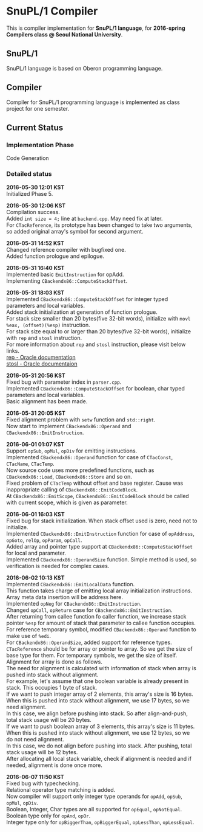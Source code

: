 # SnuPL/1 Compiler
This is compiler implementation for **SnuPL/1 language**,
for **2016-spring Compilers class @ Seoul National University**.

## SnuPL/1
SnuPL/1 language is based on Oberon programming language.  

## Compiler
Compiler for SnuPL/1 programming language is implemented as
class project for one semester.

## Current Status

### Implementation Phase
Code Generation 
  
### Detailed status
**2016-05-30 12:01 KST**  
Initialized Phase 5.  
  
**2016-05-30 12:06 KST**  
Compilation success.  
Added <code>int size = 4;</code> line at <code>backend.cpp</code>. May need fix at later.  
For <code>CTacReference</code>, its prototype has been changed to take two arguments, so added original array's symbol for second argument.  
  
**2016-05-31 14:52 KST**  
Changed reference compiler with bugfixed one.  
Added function prologue and epilogue.  
  
**2016-05-31 16:40 KST**  
Implemented basic <code>EmitInstruction</code> for opAdd.  
Implementing <code>CBackendx86::ComputeStackOffset</code>.  
  
**2016-05-31 18:03 KST**  
Implemented <code>CBackendx86::ComputeStackOffset</code> for integer typed parameters and local variables.  
Added stack initialization at generation of function prologue.  
For stack size smaller than 20 bytes(five 32-bit words), initialize with <code>movl %eax, (offset)(%esp)</code> instruction.  
For stack size equal to or larger than 20 bytes(five 32-bit words), initialize with <code>rep</code> and <code>stosl</code> instruction.   
For more information about <code>rep</code> and <code>stosl</code> instruction, please visit below links.  
[rep - Oracle documentation](https://docs.oracle.com/cd/E19455-01/806-3773/instructionset-64/index.html)  
[stosl - Oracle documentaion](https://docs.oracle.com/cd/E19455-01/806-3773/instructionset-60/index.html)  
  
**2016-05-31 20:56 KST**  
Fixed bug with parameter index in <code>parser.cpp</code>.  
Implemented <code>CBackendx86::ComputeStackOffset</code> for boolean, char typed parameters and local variables.  
Basic alignment has been made.  
  
**2016-05-31 20:05 KST**  
Fixed alignment problem with <code>setw</code> function and <code>std::right</code>.  
Now start to implement <code>CBackendx86::Operand</code> and <code>CBackendx86::EmitInstruction</code>.  
  
**2016-06-01 01:07 KST**  
Support <code>opSub</code>, <code>opMul</code>, <code>opDiv</code> for emitting instructions.  
Implemented <code>CBackendx86::Operand</code> function for case of <code>CTacConst</code>, <code>CTacName</code>, <code>CTacTemp</code>.  
Now source code uses more predefined functions, such as <code>CBackendx86::Load</code>, <code>CBackendx86::Store</code> and so on.  
Fixed problem of <code>CTacTemp</code> without offset and base register. Cause was inappropriate calling of <code>CBackendx86::EmitCodeBlock</code>.  
At <code>CBackendx86::EmitScope</code>, <code>CBackendx86::EmitCodeBlock</code> should be called with current scope, which is given as parameter.  
  
**2016-06-01 16:03 KST**  
Fixed bug for stack initialization. When stack offset used is zero, need not to initialize.  
Implemented <code>CBackendx86::EmitInstruction</code> function for case of <code>opAddress</code>, <code>opGoto</code>, <code>relOp</code>, <code>opParam</code>, <code>opCall</code>.  
Added array and pointer type support at <code>CBackendx86::ComputeStackOffset</code> for local and parameter.  
Implemented <code>CBackendx86::OperandSize</code> function. Simple method is used, so verification is needed for complex cases.  
  
**2016-06-02 10:13 KST**  
Implemented <code>CBackendx86::EmitLocalData</code> function.  
This function takes charge of emitting local array initialization instructions. Array meta data insertion will be address here.  
Implemented <code>opNeg</code> for <code>CBackendx86::EmitInstruction</code>.  
Changed <code>opCall</code>, <code>opReturn</code> case for <code>CBackendx86::EmitInstruction</code>.  
After returning from callee function fo caller function, we increase stack pointer <code>%esp</code> for amount of stack that parameter to callee function occupies.  
For reference temporary symbol, modified <code>CBackendx86::Operand</code> function to make use of <code>%edi</code>.  
For <Code>CBackendx86::OperandSize</code>, added support for reference types. <code>CTacReference</code> should be for array or pointer to array.
So we get the size of base type for them. For temporary symbols, we get the size of itself.  
Alignment for array is done as follows.  
The need for alignment is calculated with information of stack when array is pushed into stack without alignment.  
For example, let's assume that one boolean variable is already present in stack. This occupies 1 byte of stack.  
If we want to push integer array of 2 elements, this array's size is 16 bytes. When this is pushed into stack without alignment, we use 17 bytes, so we need alignment.  
In this case, we align before pushing into stack. So after align-and-push, total stack usage will be 20 bytes.  
If we want to push boolean array of 3 elements, this array's size is 11 bytes. When this is pushed into stack without alignment, we use 12 bytes, so we do not need alignment.  
In this case, we do not align before pushing into stack. After pushing, total stack usage will be 12 bytes.  
After allocating all local stack variable, check if alignment is needed and if needed, alignment is done once more.  
  
**2016-06-07 11:50 KST**  
Fixed bug with typechecking.  
Relational operator type matching is added.  
Now compiler will support only integer type operands for <code>opAdd</code>, <code>opSub</code>, <code>opMul</code>, <code>opDiv</code>.  
Boolean, Integer, Char types are all supported for <code>opEqual</code>, <code>opNotEqual</code>.  
Boolean type only for <code>opAnd</code>, <code>opOr</code>.  
Integer type only for <code>opBiggerThan</code>, <code>opBiggerEqual</code>, <code>opLessThan</code>, <code>opLessEqual</code>.